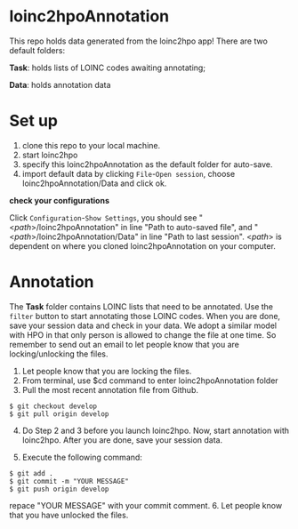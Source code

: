# loinc2hpoAnnotation
This repo holds data generated from the loinc2hpo app! There are two default folders:

**Task**: holds lists of LOINC codes awaiting annotating;

**Data**: holds annotation data

# Set up
1. clone this repo to your local machine.
2. start loinc2hpo
3. specify this loinc2hpoAnnotation as the default folder for auto-save.
4. import default data by clicking `File`-`Open session`, choose loinc2hpoAnnotation/Data and click ok.

**check your configurations**

Click `Configuration`-`Show Settings`, you should see "<*path*>/loinc2hpoAnnotation" in line "Path to auto-saved file", and "<*path*>/loinc2hpoAnnotation/Data" in line "Path to last session". <*path*> is dependent on where you cloned loinc2hpoAnnotation on your computer.  

# Annotation
The **Task** folder contains LOINC lists that need to be annotated. Use the `filter` button to start annotating those LOINC codes. When you are done, save your session data and check in your data. We adopt a similar model with HPO in that only person is allowed to change the file at one time. So remember to send out an email to let people know that you are locking/unlocking the files.

1. Let people know that you are locking the files. 
2. From terminal, use $cd command to enter loinc2hpoAnnotation folder
3. Pull the most recent annotation file from Github. 
```
$ git checkout develop
$ git pull origin develop
```
4. Do Step 2 and 3 before you launch loinc2hpo. Now, start annotation with loinc2hpo. After you are done, save your session data. 

5. Execute the following command:
```
$ git add .
$ git commit -m "YOUR MESSAGE"
$ git push origin develop
```
repace "YOUR MESSAGE" with your commit comment. 
6. Let people know that you have unlocked the files. 
